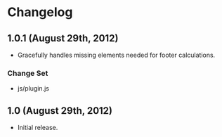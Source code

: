 # Changelog

## 1.0.1 (August 29th, 2012)

* Gracefully handles missing elements needed for footer calculations.

### Change Set

* js/plugin.js

## 1.0 (August 29th, 2012)

* Initial release.